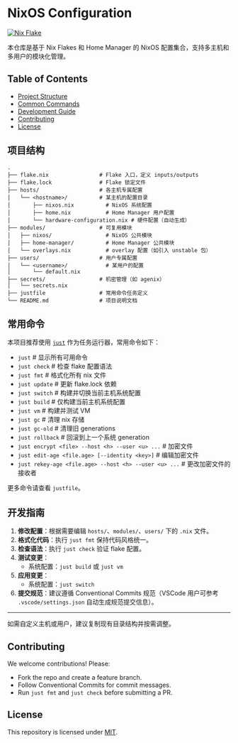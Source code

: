 # NixOS Configuration
<!-- Add Flakes badge -->
[![Nix Flake](https://img.shields.io/badge/flake-supported-brightgreen)](https://nixos.wiki/wiki/Flakes)

本仓库是基于 Nix Flakes 和 Home Manager 的 NixOS 配置集合，支持多主机和多用户的模块化管理。

## Table of Contents
- [Project Structure](#项目结构)
- [Common Commands](#常用命令)
- [Development Guide](#开发指南)
- [Contributing](#contributing)
- [License](#license)

## 项目结构

```
.
├── flake.nix                # Flake 入口，定义 inputs/outputs
├── flake.lock               # Flake 锁定文件
├── hosts/                   # 各主机专属配置
│   └── <hostname>/          # 某主机的配置目录
│       ├── nixos.nix          # NixOS 系统配置
│       ├── home.nix           # Home Manager 用户配置
│       └── hardware-configuration.nix # 硬件配置（自动生成）
├── modules/                 # 可复用模块
│   ├── nixos/                 # NixOS 公共模块
│   ├── home-manager/          # Home Manager 公共模块
│   └── overlays.nix           # overlay 配置（如引入 unstable 包）
├── users/                   # 用户专属配置
│   └── <username>/            # 某用户的配置
│       └── default.nix
├── secrets/                 # 机密管理（如 agenix）
│   └── secrets.nix
├── justfile                 # 常用命令任务定义
└── README.md                # 项目说明文档
```

## 常用命令

本项目推荐使用 [`just`](https://github.com/casey/just) 作为任务运行器，常用命令如下：

- `just`                  # 显示所有可用命令
- `just check`            # 检查 flake 配置语法
- `just fmt`              # 格式化所有 nix 文件
- `just update`           # 更新 flake.lock 依赖
- `just switch`           # 构建并切换当前主机系统配置
- `just build`            # 仅构建当前主机系统配置
- `just vm`               # 构建并测试 VM
- `just gc`               # 清理 nix 存储
- `just gc-old`           # 清理旧 generations
- `just rollback`         # 回滚到上一个系统 generation
- `just encrypt <file> --host <h> --user <u> ...` # 加密文件
- `just edit-age <file.age> [--identity <key>]`       # 编辑加密文件
- `just rekey-age <file.age> --host <h> --user <u> ...` # 更改加密文件的接收者

更多命令请查看 `justfile`。

## 开发指南

1. **修改配置**：根据需要编辑 `hosts/`、`modules/`、`users/` 下的 `.nix` 文件。
2. **格式化代码**：执行 `just fmt` 保持代码风格统一。
3. **检查语法**：执行 `just check` 验证 flake 配置。
4. **测试变更**：
   - 系统配置：`just build` 或 `just vm`
5. **应用变更**：
   - 系统配置：`just switch`
6. **提交规范**：建议遵循 Conventional Commits 规范（VSCode 用户可参考 `.vscode/settings.json` 自动生成规范提交信息）。

---

如需自定义主机或用户，建议复制现有目录结构并按需调整。

## Contributing

We welcome contributions! Please:
- Fork the repo and create a feature branch.
- Follow Conventional Commits for commit messages.
- Run `just fmt` and `just check` before submitting a PR.

## License

This repository is licensed under [MIT](LICENSE).